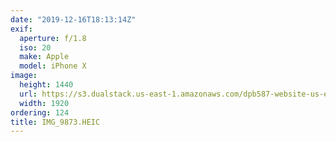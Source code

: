 ```yaml
---
date: "2019-12-16T18:13:14Z"
exif:
  aperture: f/1.8
  iso: 20
  make: Apple
  model: iPhone X
image:
  height: 1440
  url: https://s3.dualstack.us-east-1.amazonaws.com/dpb587-website-us-east-1/asset/gallery/2019-south-america/cfc9f9b3-f169-50b4-9234-2f23a34b464b~1920.jpg
  width: 1920
ordering: 124
title: IMG_9873.HEIC
---
```

